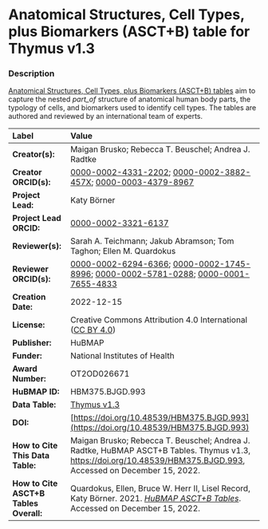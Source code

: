 # Anatomical Structures, Cell Types, plus Biomarkers (ASCT+B) table for Thymus v1.3

### Description
[Anatomical Structures, Cell Types, plus Biomarkers (ASCT+B) tables](https://humanatlas.io/asctb-tables) aim to capture the nested *part_of* structure of anatomical human body parts, the typology of cells, and biomarkers used to identify cell types. The tables are authored and reviewed by an international team of experts.

| Label | Value |
| :------------- |:-------------|
| **Creator(s):** | Maigan Brusko; Rebecca T. Beuschel; Andrea J. Radtke |
| **Creator ORCID(s):** | [0000-0002-4331-2202](https://orcid.org/0000-0002-4331-2202); [0000-0002-3882-457X](https://orcid.org/0000-0002-3882-457X); [0000-0003-4379-8967](https://orcid.org/0000-0003-4379-8967) |
| **Project Lead:** | Katy B&ouml;rner |
| **Project Lead ORCID:** | [0000-0002-3321-6137](https://orcid.org/0000-0002-3321-6137) |
| **Reviewer(s):** | Sarah A. Teichmann; Jakub Abramson; Tom Taghon; Ellen M. Quardokus  |
| **Reviewer ORCID(s):** | [0000-0002-6294-6366](https://orcid.org/0000-0002-6294-6366); [0000-0002-1745-8996](https://orcid.org/0000-0002-1745-8996); [0000-0002-5781-0288](https://orcid.org/0000-0002-5781-0288); [0000-0001-7655-4833](https://orcid.org/0000-0001-7655-4833) |
| **Creation Date:** | 2022-12-15 |
| **License:** | Creative Commons Attribution 4.0 International ([CC BY 4.0](https://creativecommons.org/licenses/by/4.0/)) |
| **Publisher:** | HuBMAP |
| **Funder:** | National Institutes of Health |
| **Award Number:** | OT2OD026671 |
| **HuBMAP ID:** |HBM375.BJGD.993 |
| **Data Table:** | [Thymus v1.3](https://hubmapconsortium.github.io/ccf-releases/v1.3/asct-b/asct-b-vh-thymus.csv)  |
| **DOI:** | [https://doi.org/10.48539/HBM375.BJGD.993](https://doi.org/10.48539/HBM375.BJGD.993) |
| **How to Cite This Data Table:** | Maigan Brusko; Rebecca T. Beuschel; Andrea J. Radtke, HuBMAP ASCT+B Tables. Thymus v1.3, https://doi.org/10.48539/HBM375.BJGD.993, Accessed on December 15, 2022. |
| **How to Cite ASCT+B Tables Overall:** | Quardokus, Ellen, Bruce W. Herr II, Lisel Record, Katy B&ouml;rner. 2021. [*HuBMAP ASCT+B Tables*](https://humanatlas.io/asctb-tables). Accessed on December 15, 2022. |

